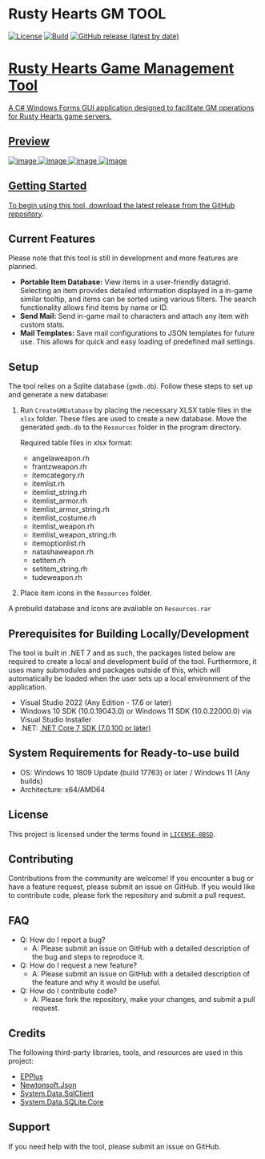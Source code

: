 # Rusty Hearts GM TOOL
[![License](https://img.shields.io/github/license/JuniorDark/RustyHearts-GM-Tool?color=green)](LICENSE)
[![Build](https://github.com/JuniorDark/RustyHearts-GM-Tool/actions/workflows/build.yml/badge.svg)](https://github.com/JuniorDark/RustyHearts-GM-Tool/actions/workflows/build.yml)
[![GitHub release (latest by date)](https://img.shields.io/github/v/release/JuniorDark/RustyHearts-GM-Tool)](https://github.com/JuniorDark/RustyHearts-GM-Tool/releases/latest) <a href="https://github.com/JuniorDark/RustyHearts-GM-Tool/releases">

# Rusty Hearts Game Management Tool

A C# Windows Forms GUI application designed to facilitate GM operations for Rusty Hearts game servers.

## Preview
![image](preview/preview-01.png)
![image](preview/preview-02.png)
![image](preview/preview-04.png)
![image](preview/preview-03.png)

## Getting Started
To begin using this tool, download the latest release from the [GitHub repository](https://github.com/JuniorDark/RustyHearts-GM-Tool/releases/latest).

## Current Features
Please note that this tool is still in development and more features are planned.

- **Portable Item Database:** View items in a user-friendly datagrid. Selecting an item provides detailed information displayed in a in-game similar tooltip, and items can be sorted using various filters. The search functionality allows find items by name or ID.
- **Send Mail:** Send in-game mail to characters and attach any item with custom stats.
- **Mail Templates:** Save mail configurations to JSON templates for future use. This allows for quick and easy loading of predefined mail settings.

## Setup
The tool relies on a Sqlite database (`gmdb.db`). Follow these steps to set up and generate a new database:

1. Run `CreateGMDatabase` by placing the necessary XLSX table files in the `xlsx` folder. These files are used to create a new database. Move the generated `gmdb.db` to the `Resources` folder in the program directory.

   Required table files in xlsx format:
   - angelaweapon.rh
   - frantzweapon.rh
   - itemcategory.rh
   - itemlist.rh
   - itemlist_string.rh
   - itemlist_armor.rh
   - itemlist_armor_string.rh
   - itemlist_costume.rh
   - itemlist_weapon.rh
   - itemlist_weapon_string.rh
   - itemoptionlist.rh
   - natashaweapon.rh
   - setitem.rh
   - setitem_string.rh
   - tudeweapon.rh

2. Place item icons in the `Resources` folder.

A prebuild database and icons are avaliable on `Resources.rar`

## Prerequisites for Building Locally/Development
The tool is built in .NET 7 and as such, the packages listed below are required to create a local and development build of the tool. Furthermore, it uses many submodules and packages outside of this, which will automatically be loaded when the user sets up a local environment of the application.
* Visual Studio 2022 (Any Edition - 17.6 or later)
* Windows 10 SDK (10.0.19043.0) or Windows 11 SDK (10.0.22000.0) via Visual Studio Installer
* .NET: [.NET Core 7 SDK (7.0.100 or later)](https://dotnet.microsoft.com/en-us/download/dotnet/7.0)

## System Requirements for Ready-to-use build
* OS: Windows 10 1809 Update (build 17763) or later / Windows 11 (Any builds)
* Architecture: x64/AMD64

## License
This project is licensed under the terms found in [`LICENSE-0BSD`](LICENSE).

## Contributing
Contributions from the community are welcome! If you encounter a bug or have a feature request, please submit an issue on GitHub. If you would like to contribute code, please fork the repository and submit a pull request.

## FAQ
* Q: How do I report a bug?
  * A: Please submit an issue on GitHub with a detailed description of the bug and steps to reproduce it.
* Q: How do I request a new feature?
  * A: Please submit an issue on GitHub with a detailed description of the feature and why it would be useful.
* Q: How do I contribute code?
  * A: Please fork the repository, make your changes, and submit a pull request.

## Credits
The following third-party libraries, tools, and resources are used in this project:
* [EPPlus](https://www.nuget.org/packages/EPPlus)
* [Newtonsoft.Json](https://www.nuget.org/packages/Newtonsoft.Json)
* [System.Data.SqlClient](https://www.nuget.org/packages/System.Data.SqlClient)
* [System.Data.SQLite.Core](https://www.nuget.org/packages/System.Data.SQLite.Core)

## Support
If you need help with the tool, please submit an issue on GitHub.
